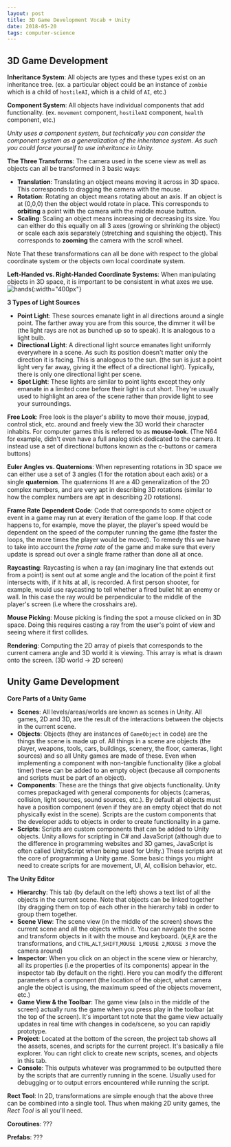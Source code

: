 ```yaml
---
layout: post
title: 3D Game Development Vocab + Unity
date: 2018-05-20
tags: computer-science
---
```

## 3D Game Development
**Inheritance System**: All objects are types and these types exist on an inheritance tree. (ex. a particular object could be an instance of `zombie` which is a child of `hostileAI`, which is a child of `AI`, etc.)

**Component System**: All objects have individual components that add functionality. (ex. `movement` component, `hostileAI` component, `health` component, etc.)

*Unity uses a component system, but technically you can consider the component system as a generalization of the inheritance system. As such you could force yourself to use inheritance in Unity.*

<!--more-->

**The Three Transforms**: The camera used in the scene view as well as objects can all be transformed in 3 basic ways:
  * **Translation**: Translating an object means moving it across in 3D space. This corresponds to dragging the camera with the mouse.
  * **Rotation**: Rotating an object means rotating about an axis. If an object is at (0,0,0) then the object would rotate in place. This corresponds to **orbiting** a point with the camera with the middle mouse button.
  * **Scaling**: Scaling an object means increasing or decreasing its size. You can either do this equally on all 3 axes (growing or shrinking the object) or scale each axis separately (stretching and squishing the object). This corresponds to **zooming** the camera with the scroll wheel.

Note That these transformations can all be done with respect to the global coordinate system or the objects own local coordinate system.

**Left-Handed vs. Right-Handed Coordinate Systems**: When manipulating objects in 3D space, it is important to be consistent in what axes we use. ![hands](https://upload.wikimedia.org/wikipedia/commons/b/b2/3D_Cartesian_Coodinate_Handedness.jpg?style=centerme){:width="400px"}

**3 Types of Light Sources**
  * **Point Light**: These sources emanate light in all directions around a single point. The farther away you are from this source, the dimmer it will be (the light rays are not as bunched up so to speak). It is analogous to a light bulb.
  * **Directional Light**: A directional light source emanates light uniformly everywhere in a scene. As such its position doesn't matter only the direction it is facing. This is analogous to the sun. (the sun is just a point light very far away, giving it the effect of a directional light). Typically, there is only one directional light per scene.
  * **Spot Light**: These lights are similar to point lights except they only emanate in a limited cone before their light is cut short. They're usually used to highlight an area of the scene rather than provide light to see your surroundings.

**Free Look**: Free look is the player's ability to move their mouse, joypad, control stick, etc. around and freely view the 3D world their character inhabits. For computer games this is referred to as **mouse-look**. (The N64 for example, didn't even have a full analog stick dedicated to the camera. It instead use a set of  directional buttons known as the c-buttons or camera buttons)

**Euler Angles vs. Quaternions**: When representing rotations in 3D space we can either use a set of 3 angles (1 for the rotation about each axis) or a single **quaternion**. The quaternions $\mathbb{H}$ are a 4D generalization of the 2D complex numbers, and are very apt in describing 3D rotations (similar to how the complex numbers are apt in describing 2D rotations).

**Frame Rate Dependent Code**:
Code that corresponds to some object or event in a game may run at every iteration of the game loop. If that code happens to, for example, move the player, the player's speed would be dependent on the speed of the computer running the game (the faster the loops, the more times the player would be moved). To remedy this we have to take into account the *frame rate* of the game and make sure that every update is spread out over a single frame rather than done all at once.

**Raycasting**: Raycasting is when a ray (an imaginary line that extends out from a point) is sent out at some angle and the location of the point it first intersects with, if it hits at all, is recorded. A first person shooter, for example, would use raycasting to tell whether a fired bullet hit an enemy or wall. In this case the ray would be perpendicular to the middle of the player's screen (i.e where the crosshairs are).

**Mouse Picking**: Mouse picking is finding the spot a mouse clicked on in 3D space. Doing this requires casting a ray from the user's point of view and seeing where it first collides.

**Rendering**: Computing the 2D array of pixels that corresponds to the current camera angle and 3D world it is viewing. This array is what is drawn onto the screen. (3D world -> 2D screen)

## Unity Game Development
**Core Parts of a Unity Game**
  * **Scenes**: All levels/areas/worlds are known as scenes in Unity. All games, 2D and 3D, are the result of the interactions between the objects in the current scene.
  * **Objects**: Objects (they are instances of `GameObject` in code) are the things the scene is made up of. All things in a scene are objects (the player, weapons, tools, cars, buildings, scenery, the floor, cameras, light sources) and so all Unity games are made of these. Even when implementing a component with non-tangible functionality (like a global timer) these can be added to an empty object (because all components and scripts must be part of an object).
  * **Components**: These are the things that give objects functionality. Unity comes prepackaged with general components for objects (cameras, collision, light sources, sound sources, etc.). By default all objects must have a position component (even if they are an empty object that do not physically exist in the scene). Scripts are the custom components that the developer adds to objects in order to create functionality in a game.
  * **Scripts**: Scripts are custom components that can be added to Unity objects. Unity allows for scripting in C# and JavaScript (although due to the difference in programming websites and 3D games, JavaScript is often called UnityScript when being used for Unity.) These scripts are at the core of programming a Unity game. Some basic things you might need to create scripts for are movement, UI, AI, collision behavior, etc.

**The Unity Editor**
  * **Hierarchy**: This tab (by default on the left) shows a text list of all the objects in the current scene. Note that objects can be linked together (by dragging them on top of each other in the hierarchy tab) in order to group them together.
  * **Scene View**: The scene view (in the middle of the screen) shows the current scene and all the objects within it. You can navigate the scene and transform objects in it with the mouse and keyboard. (`W`,`E`,`R` are the transformations, and `CTRL`,`ALT`,`SHIFT`,`MOUSE 1`,`MOUSE 2`,`MOUSE 3` move the camera around)
  * **Inspector**: When you click on an object in the scene view or hierarchy, all its properties (i.e the properties of its components) appear in the inspector tab (by default on the right). Here you can modify the different parameters of a component (the location of the object, what camera angle the object is using, the maximum speed of the objects movement, etc.)
  * **Game View & the Toolbar**: The game view (also in the middle of the screen) actually runs the game when you press play in the toolbar (at the top of the screen). It's important tot note that the game view actually updates in real time with changes in code/scene, so you can rapidly prototype.
  * **Project**: Located at the bottom of the screen, the project tab shows all the assets, scenes, and scripts for the current project. It's basically a file explorer. You can right click to create new scripts, scenes, and objects in this tab.
  * **Console**: This outputs whatever was programmed to be outputted there by the scripts that are currently running in the scene. Usually used for debugging or to output errors encountered while running the script.

**Rect Tool**: In 2D, transformations are simple enough that the above three can be combined into a single tool. Thus when making 2D unity games, the *Rect Tool* is all you'll need.

**Coroutines**: ???

**Prefabs**: ???
